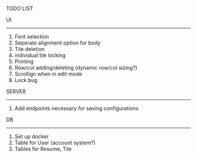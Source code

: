 TODO LIST

UI
___

1. Font selection
2. Seperate alignment option for body
3. Tile deletion
4. individual tile locking
5. Printing
6. Row/col adding/deleting (dynamic row/col sizing?)
7. Scrollign when in edit mode
8. Lock bug

SERVER
___

1. Add endpoints necessary for saving configurations

DB
___

1. Set up docker
2. Table for User (account system?)
3. Tables for Resume, Tile
